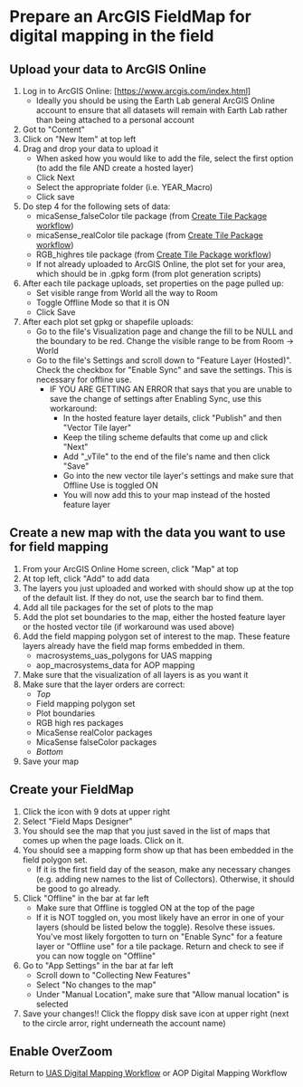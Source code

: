 # Prepare an ArcGIS FieldMap for digital mapping in the field

## Upload your data to ArcGIS Online
1. Log in to ArcGIS Online: [https://www.arcgis.com/index.html]
   * Ideally you should be using the Earth Lab general ArcGIS Online account to ensure that all datasets will remain with Earth Lab rather than being attached to a personal account
2. Got to "Content"
3. Click on "New Item" at top left
4. Drag and drop your data to upload it
    * When asked how you would like to add the file, select the first option (to add the file AND create a hosted layer)
    * Click Next
    * Select the appropriate folder (i.e. YEAR_Macro)
    * Click save
5. Do step 4 for the following sets of data:
    * micaSense_falseColor tile package (from [Create Tile Package workflow](https://github.com/earthlab/macrosystems_fieldwork_hub/blob/main/low-level-workflows/create_tile_package.md))
    * micaSense_realColor tile package (from [Create Tile Package workflow](https://github.com/earthlab/macrosystems_fieldwork_hub/blob/main/low-level-workflows/create_tile_package.md))
    * RGB_highres tile package (from [Create Tile Package workflow](https://github.com/earthlab/macrosystems_fieldwork_hub/blob/main/low-level-workflows/create_tile_package.md))
    * If not already uploaded to ArcGIS Online, the plot set for your area, which should be in .gpkg form (from plot generation scripts)
6. After each tile package uploads, set properties on the page pulled up:
     * Set visible range from World all the way to Room
     * Toggle Offline Mode so that it is ON
     * Click Save
7. After each plot set gpkg or shapefile uploads:
     * Go to the file's Visualization page and change the fill to be NULL and the boundary to be red. Change the visible range to be from Room -> World
     * Go to the file's Settings and scroll down to "Feature Layer (Hosted)". Check the checkbox for "Enable Sync" and save the settings. This is necessary for offline use.
         * IF YOU ARE GETTING AN ERROR that says that you are unable to save the change of settings after Enabling Sync, use this workaround:
             * In the hosted feature layer details, click "Publish" and then "Vector Tile layer"
             * Keep the tiling scheme defaults that come up and click "Next"
             * Add "_vTile" to the end of the file's name and then click "Save"
             * Go into the new vector tile layer's settings and make sure that Offline Use is toggled ON
             * You will now add this to your map instead of the hosted feature layer

  
## Create a new map with the data you want to use for field mapping
1. From your ArcGIS Online Home screen, click "Map" at top
2. At top left, click "Add" to add data
3. The layers you just uploaded and worked with should show up at the top of the default list. If they do not, use the search bar to find them.
4. Add all tile packages for the set of plots to the map
5. Add the plot set boundaries to the map, either the hosted feature layer or the hosted vector tile (if workaround was used above)
6. Add the field mapping polygon set of interest to the map. These feature layers already have the field map forms embedded in them.
   * macrosystems_uas_polygons for UAS mapping
   * aop_macrosystems_data for AOP mapping
7. Make sure that the visualization of all layers is as you want it
8. Make sure that the layer orders are correct:
   * _Top_
   * Field mapping polygon set
   * Plot boundaries
   * RGB high res packages
   * MicaSense realColor packages
   * MicaSense falseColor packages
   * _Bottom_
10. Save your map

## Create your FieldMap
1. Click the icon with 9 dots at upper right
2. Select "Field Maps Designer"
3. You should see the map that you just saved in the list of maps that comes up when the page loads. Click on it.
4. You should see a mapping form show up that has been embedded in the field polygon set.
    * If it is the first field day of the season, make any necessary changes (e.g. adding new names to the list of Collectors). Otherwise, it should be good to go already.
5. Click "Offline" in the bar at far left
     * Make sure that Offline is toggled ON at the top of the page
     * If it is NOT toggled on, you most likely have an error in one of your layers (should be listed below the toggle). Resolve these issues. You've most likely forgotten to turn on "Enable Sync" for a feature layer or "Offline use" for a tile package. Return and check to see if you can now toggle on "Offline"
6. Go to "App Settings" in the bar at far left
     * Scroll down to "Collecting New Features"
     * Select "No changes to the map"
     * Under "Manual Location", make sure that "Allow manual location" is selected
7. Save your changes!! Click the floppy disk save icon at upper right (next to the circle arror, right underneath the account name)
  
## Enable OverZoom

  


Return to [UAS Digital Mapping Workflow](https://github.com/earthlab/macrosystems_fieldwork_hub/blob/main/uas_digital_mapping_workflow.md) or AOP Digital Mapping Workflow
